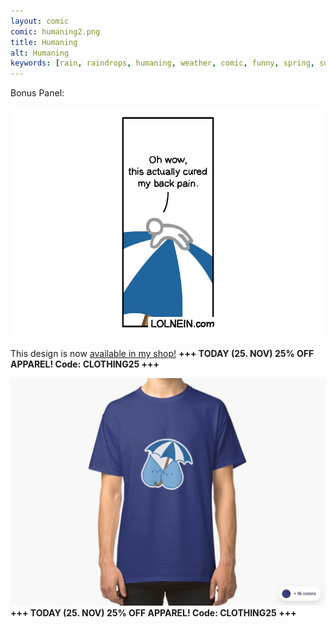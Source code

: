 ```yaml
---
layout: comic
comic: humaning2.png
title: Humaning
alt: Humaning
keywords: [rain, raindrops, humaning, weather, comic, funny, spring, summer, umbrella]
---
```


Bonus Panel:

![Humaning Bonus Panel](/images/humaning_bonus.png)

This design is now [available in my shop!](https://www.redbubble.com/people/LOLNEIN/shop) __+++ TODAY (25. NOV) 25% OFF APPAREL! Code: CLOTHING25 +++__


 


[![Raindrops Shirt](/images/raindrops_shirt.png)](https://www.redbubble.com/people/LOLNEIN/shop) __+++ TODAY (25. NOV) 25% OFF APPAREL! Code: CLOTHING25 +++__
